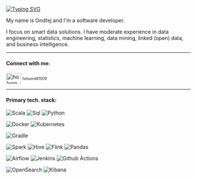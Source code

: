 [![Typing SVG](https://readme-typing-svg.demolab.com/?lines=Hi+there!+❤)](https://git.io/typing-svg)

My name is Ondřej and I'm a software developer.

I focus on smart data solutions. I have moderate experience in data engineering, statistics, machine learning, data mining, linked (open) data, and business intelligence.

<hr>
<h4 align="left">Connect with me:</h4>
<a href="https://discord.gg/" target="blank"><img align="center" src="https://raw.githubusercontent.com/rahuldkjain/github-profile-readme-generator/master/src/images/icons/Social/discord.svg" alt="holuond#1509" height="30" width="40"/></a>  <font size="-2">holuond#1509</font>

<hr>
<h4 align="left">Primary tech. stack:</h4>

![Scala](http://img.shields.io/badge/-Scala-dd3734?style=flat-square&logo=scala&logoColor=white)
![Sql](http://img.shields.io/badge/-Sql-00758f?style=flat-square&logo=Mysql&logoColor=white)
![Python](http://img.shields.io/badge/-Python-346e9e?style=flat-square&logo=python&logoColor=white)

![Docker](http://img.shields.io/badge/-Docker-3596ed?style=flat-square&logo=docker&logoColor=white)
![Kubernetes](http://img.shields.io/badge/-Kubernetes-326de6?style=flat-square&logo=kubernetes&logoColor=white)

![Gradle](http://img.shields.io/badge/-Gradle-eee?style=flat-square&logo=gradle&logoColor=09303a)

![Spark](http://img.shields.io/badge/-Spark-555?style=flat-square&logo=apachespark)
![Hive](http://img.shields.io/badge/-Hive-555?style=flat-square&logo=apachehive)
![Flink](http://img.shields.io/badge/-Flink-555?style=flat-square&logo=apacheflink)
![Pandas](http://img.shields.io/badge/-Pandas-555?style=flat-square&logo=pandas)

![Airflow](http://img.shields.io/badge/-Airflow-555?style=flat-square&logo=apacheairflow)
![Jenkins](http://img.shields.io/badge/-Jenkins-555?style=flat-square&logo=jenkins)
![Github Actions](http://img.shields.io/badge/-Github_Actions-555?style=flat-square&logo=githubactions)

![OpenSearch](http://img.shields.io/badge/-OpenSearch-555?style=flat-square&logo=opensearch)
![Kibana](http://img.shields.io/badge/-Kibana-555?style=flat-square&logo=kibana)

